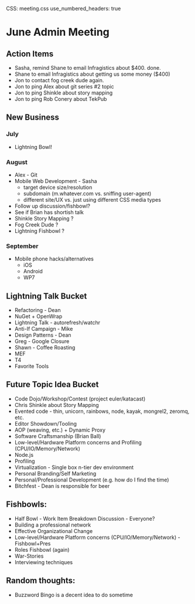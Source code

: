 CSS: meeting.css
use_numbered_headers: true

# June Admin Meeting

## Action Items
* Sasha, remind Shane to email Infragistics about $400. done.
* Shane to email Infragistics about getting us some money ($400)
* Jon to contact fog creek dude again.
* Jon to ping Alex about git series #2 topic
* Jon to ping Shinkle about story mapping
* Jon to ping Rob Conery about TekPub

## New Business

### July
* Lightning Bowl!

### August
* Alex - Git
* Mobile Web Development - Sasha
  * target device size/resolution
  * subdomain (m.whatever.com vs. sniffing user-agent)
  * different site/UX vs. just using different CSS media types
* Follow up discussion/fishbowl?
* See if Brian has shortish talk
* Shinkle Story Mapping ?
* Fog Creek Dude ?
* Lightning Fishbowl ?

### September
* Mobile phone hacks/alternatives
  * iOS
  * Android
  * WP7

## Lightning Talk Bucket
* Refactoring - Dean
* NuGet + OpenWrap
* Lightning Talk - autorefresh/watchr
* Anti-If Campaign - Mike
* Design Patterns - Dean
* Greg - Google Closure
* Shawn - Coffee Roasting
* MEF
* T4
* Favorite Tools

## Future Topic Idea Bucket
* Code Dojo/Workshop/Contest (project euler/katacast)
* Chris Shinkle about Story Mapping
* Evented code - thin, unicorn, rainbows, node, kayak, mongrel2, zeromq, etc.
* Editor Showdown/Tooling
* AOP (weaving, etc.) + Dynamic Proxy
* Software Craftsmanship (Brian Ball)
* Low-level/Hardware Platform concerns and Profiling (CPU/IO/Memory/Network)
* Node.js
* Profiling 
* Virtualization - Single box n-tier dev environment
* Personal Branding/Self Marketing
* Personal/Professional Development (e.g. how do I find the time)
* Bitchfest - Dean is responsible for beer

## Fishbowls:
* Half Bowl - Work Item Breakdown Discussion - Everyone?
* Building a professional network
* Effective Organizational Change
* Low-level/Hardware Platform concerns (CPU/IO/Memory/Network) - Fishbowl+Pres
* Roles Fishbowl (again)
* War-Stories
* Interviewing techniques

## Random thoughts:
* Buzzword Bingo is a decent idea to do sometime
